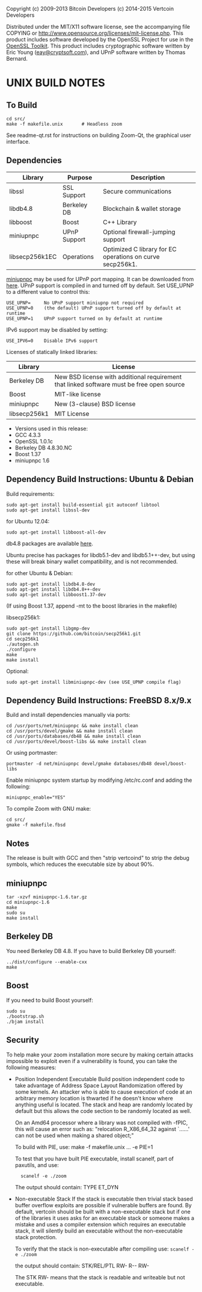 Copyright (c) 2009-2013 Bitcoin Developers (c) 2014-2015 Vertcoin Developers

Distributed under the MIT/X11 software license, see the accompanying
file COPYING or http://www.opensource.org/licenses/mit-license.php.
This product includes software developed by the OpenSSL Project for use in the [OpenSSL Toolkit](http://www.openssl.org/). This product includes
cryptographic software written by Eric Young ([eay@cryptsoft.com](mailto:eay@cryptsoft.com)), and UPnP software written by Thomas Bernard.

UNIX BUILD NOTES
====================

To Build
---------------------

    cd src/
    make -f makefile.unix		# Headless zoom

See readme-qt.rst for instructions on building Zoom-Qt, the graphical user interface.

Dependencies
---------------------

 |Library       |Purpose           |Description						     |				
 |--------------|------------------|---------------------------------------------------------|
 |libssl        |SSL Support       |Secure communications				     |
 |libdb4.8      |Berkeley DB       |Blockchain & wallet storage				     |
 |libboost      |Boost             |C++ Library						     |
 |miniupnpc     |UPnP Support      |Optional firewall-jumping support			     |
 |libsecp256k1EC| Operations	   |Optimized C library for EC operations on curve secp256k1.|

[miniupnpc](http://miniupnp.free.fr/) may be used for UPnP port mapping.  It can be downloaded from [here](
http://miniupnp.tuxfamily.org/files/).  UPnP support is compiled in and
turned off by default.  Set USE_UPNP to a different value to control this:

    USE_UPNP=     No UPnP support miniupnp not required
    USE_UPNP=0    (the default) UPnP support turned off by default at runtime
    USE_UPNP=1    UPnP support turned on by default at runtime

IPv6 support may be disabled by setting:

    USE_IPV6=0    Disable IPv6 support

Licenses of statically linked libraries:

 |Library       |License                                                |
 |--------------|---------------------------------------------------------|
 |Berkeley DB   |New BSD license with additional requirement that linked software must be free open source|
 |Boost         |MIT-like license                                       |
 |miniupnpc     |New (3-clause) BSD license                             |
 |libsecp256k1  |MIT License                                            |

- Versions used in this release:
-  GCC           4.3.3
-  OpenSSL       1.0.1c
-  Berkeley DB   4.8.30.NC
-  Boost         1.37
-  miniupnpc     1.6

Dependency Build Instructions: Ubuntu & Debian
----------------------------------------------
Build requirements:

    sudo apt-get install build-essential git autoconf libtool
    sudo apt-get install libssl-dev

for Ubuntu 12.04:

    sudo apt-get install libboost-all-dev

 db4.8 packages are available [here](https://launchpad.net/~bitcoin/+archive/bitcoin).

 Ubuntu precise has packages for libdb5.1-dev and libdb5.1++-dev,
 but using these will break binary wallet compatibility, and is not recommended.

for other Ubuntu & Debian:

    sudo apt-get install libdb4.8-dev
    sudo apt-get install libdb4.8++-dev
    sudo apt-get install libboost1.37-dev
 (If using Boost 1.37, append -mt to the boost libraries in the makefile)

libsecp256k1:

    sudo apt-get install libgmp-dev
    git clone https://github.com/bitcoin/secp256k1.git
    cd secp256k1
    ./autogen.sh
    ./configure
    make
    make install

Optional:

    sudo apt-get install libminiupnpc-dev (see USE_UPNP compile flag)


Dependency Build Instructions: FreeBSD 8.x/9.x
----------------------------------------------
Build and install dependencies manually via ports:

    cd /usr/ports/net/miniupnpc && make install clean
    cd /usr/ports/devel/gmake && make install clean
    cd /usr/ports/databases/db48 && make install clean
    cd /usr/ports/devel/boost-libs && make install clean

Or using portmaster:

    portmaster -d net/miniupnpc devel/gmake databases/db48 devel/boost-libs


Enable miniupnpc system startup by modifying /etc/rc.conf and adding the following:

    miniupnpc_enable="YES"


To compile Zoom with GNU make:

    cd src/
    gmake -f makefile.fbsd


Notes
-----
The release is built with GCC and then "strip vertcoind" to strip the debug
symbols, which reduces the executable size by about 90%.


miniupnpc
---------
    tar -xzvf miniupnpc-1.6.tar.gz
    cd miniupnpc-1.6
    make
    sudo su
    make install


Berkeley DB
-----------
You need Berkeley DB 4.8.  If you have to build Berkeley DB yourself:

    ../dist/configure --enable-cxx
    make


Boost
-----
If you need to build Boost yourself:

    sudo su
    ./bootstrap.sh
    ./bjam install


Security
--------
To help make your zoom installation more secure by making certain attacks impossible to
exploit even if a vulnerability is found, you can take the following measures:

* Position Independent Executable
    Build position independent code to take advantage of Address Space Layout Randomization
    offered by some kernels. An attacker who is able to cause execution of code at an arbitrary
    memory location is thwarted if he doesn't know where anything useful is located.
    The stack and heap are randomly located by default but this allows the code section to be
    randomly located as well.

    On an Amd64 processor where a library was not compiled with -fPIC, this will cause an error
    such as: "relocation R_X86_64_32 against `......' can not be used when making a shared object;"

    To build with PIE, use:
    make -f makefile.unix ... -e PIE=1

    To test that you have built PIE executable, install scanelf, part of paxutils, and use:

        scanelf -e ./zoom

    The output should contain:
     TYPE
    ET_DYN

* Non-executable Stack
    If the stack is executable then trivial stack based buffer overflow exploits are possible if
    vulnerable buffers are found. By default, vertcoin should be built with a non-executable stack
    but if one of the libraries it uses asks for an executable stack or someone makes a mistake
    and uses a compiler extension which requires an executable stack, it will silently build an
    executable without the non-executable stack protection.

    To verify that the stack is non-executable after compiling use:
    `scanelf -e ./zoom`

    the output should contain:
    STK/REL/PTL
    RW- R-- RW-

    The STK RW- means that the stack is readable and writeable but not executable.
